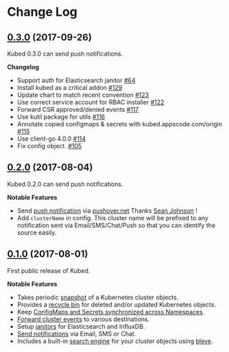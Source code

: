 # Change Log

## [0.3.0](https://github.com/appscode/kubed/tree/0.3.0) (2017-09-26)
Kubed 0.3.0 can send push notifications.

__Changelog__
- Support auth for Elasticsearch janitor [\#64](https://github.com/appscode/kubed/issues/64)
- Install kubed as a critical addon [\#129](https://github.com/appscode/kubed/pull/129)
- Update chart to match recent convention [\#123](https://github.com/appscode/kubed/pull/123)
- Use correct service account for RBAC installer [\#122](https://github.com/appscode/kubed/pull/122)
- Forward CSR approved/denied events [\#117](https://github.com/appscode/kubed/pull/117)
- Use kutil package for utils [\#116](https://github.com/appscode/kubed/pull/116)
- Annotate copied configmaps & secrets with kubed.appscode.com/origin [\#115](https://github.com/appscode/kubed/pull/115)
- Use client-go 4.0.0 [\#114](https://github.com/appscode/kubed/pull/114)
- Fix config object. [\#105](https://github.com/appscode/kubed/pull/105)


## [0.2.0](https://github.com/appscode/kubed/tree/0.2.0) (2017-08-04)
Kubed 0.2.0 can send push notifications.

__Notable Features__
 - Send [push notification](/docs/tutorials/notifiers.md#pushovernet) via [pushover.net](https://pushover.net/) Thanks [Sean Johnson](https://github.com/pirogoeth) !
 - Add `clusterName` in config. This cluster name will be prefixed to any notification sent via Email/SMS/Chat/Push so that you can identify the source easily.


## [0.1.0](https://github.com/appscode/kubed/tree/0.1.0) (2017-08-01)
First public release of Kubed.

__Notable Features__
 - Takes periodic [snapshot](/docs/tutorials/cluster-snapshot.md) of a Kubernetes cluster objects.
 - Provides a [recycle bin](/docs/tutorials/recycle-bin.md) for deleted and/or updated Kubernetes objects.
 - Keep [ConfigMaps and Secrets synchronized across Namespaces](/docs/tutorials/config-syncer.md).
 - [Forward cluster events](/docs/tutorials/event-forwarder.md) to various destinations.
 - Setup [janitors](/docs/tutorials/janitors.md) for Elasticsearch and InfluxDB.
 - [Send notifications](/docs/tutorials/notifiers.md) via Email, SMS or Chat.
 - Includes a built-in [search engine](/docs/tutorials/apiserver.md) for your cluster objects using [bleve](https://github.com/blevesearch/bleve).

